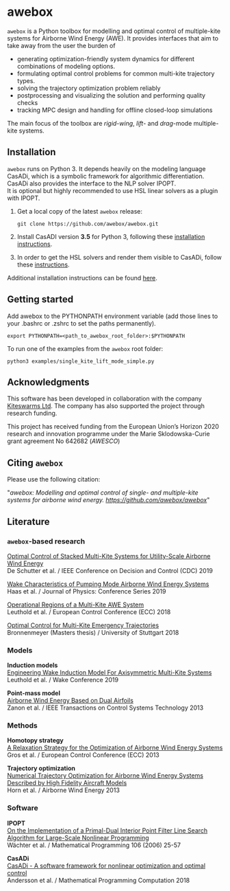 # awebox

`awebox` is a Python toolbox for modelling and optimal control of multiple-kite systems for Airborne Wind Energy (AWE). It provides interfaces that aim to take away from the user the burden of

* generating optimization-friendly system dynamics for different combinations of modeling options.
* formulating optimal control problems for common multi-kite trajectory types.
* solving the trajectory optimization problem reliably
* postprocessing and visualizing the solution and performing quality checks 
* tracking MPC design and handling for offline closed-loop simulations

The main focus of the toolbox are _rigid-wing_, _lift_- and _drag_-mode multiple-kite systems.

## Installation

`awebox` runs on Python 3. It depends heavily on the modeling language CasADi, which is a symbolic framework for algorithmic differentiation. CasADi also provides the interface to the NLP solver IPOPT.  
It is optional but highly recommended to use HSL linear solvers as a plugin with IPOPT.

1.   Get a local copy of the latest `awebox` release:

     ```
     git clone https://github.com/awebox/awebox.git
     ```

2.   Install CasADI version **3.5** for Python 3, following these [installation instructions](https://github.com/casadi/casadi/wiki/InstallationInstructions).

3.   In order to get the HSL solvers and render them visible to CasADi, follow these [instructions](https://github.com/casadi/casadi/wiki/Obtaining-HSL).

Additional installation instructions can be found [here](https://github.com/awebox/awebox/blob/develop/INSTALLATION.md).


## Getting started

Add awebox to the PYTHONPATH environment variable (add those lines to your .bashrc or .zshrc to set the paths permanently).

```
export PYTHONPATH=<path_to_awebox_root_folder>:$PYTHONPATH
```


To run one of the examples from the `awebox` root folder:

```
python3 examples/single_kite_lift_mode_simple.py
```

## Acknowledgments

This software has been developed in collaboration with the company [Kiteswarms Ltd](http://www.kiteswarms.com). The company has also supported the project through research funding.

This project has received funding from the European Union’s Horizon 2020 research and innovation programme under the Marie Sklodowska-Curie grant agreement No 642682 (_AWESCO_)

## Citing `awebox`
Please use the following citation: 

"_awebox: Modelling and optimal control of single- and multiple-kite systems for airborne wind energy. https://github.com/awebox/awebox_"

## Literature

### `awebox`-based research

[Optimal Control of Stacked Multi-Kite Systems for Utility-Scale Airborne Wind Energy](https://cdn.syscop.de/publications/DeSchutter2019.pdf) \
De Schutter et al. / IEEE Conference on Decision and Control (CDC) 2019

[Wake Characteristics of Pumping Mode Airborne Wind Energy Systems](https://cdn.syscop.de/publications/Haas2019.pdf) \
Haas et al. / Journal of Physics: Conference Series 2019

[Operational Regions of a Multi-Kite AWE System](https://cdn.syscop.de/publications/Leuthold2018.pdf) \
Leuthold et al. / European Control Conference (ECC) 2018

[Optimal Control for Multi-Kite Emergency Trajectories](https://cdn.syscop.de/publications/Bronnenmeyer2018.pdf) \
Bronnenmeyer (Masters thesis) / University of Stuttgart 2018

### Models

**Induction models**\
[Engineering Wake Induction Model For Axisymmetric Multi-Kite Systems](https://www.researchgate.net/publication/334616920_Engineering_Wake_Induction_Model_For_Axisymmetric_Multi-Kite_Systems) \
Leuthold et al. / Wake Conference 2019

**Point-mass model**\
[Airborne Wind Energy Based on Dual Airfoils](https://cdn.syscop.de/publications/Zanon2013a.pdf) \
Zanon et al. / IEEE Transactions on Control Systems Technology 2013

### Methods

**Homotopy strategy** \
[A Relaxation Strategy for the Optimization of Airborne Wind Energy Systems](https://cdn.syscop.de/publications/Gros2013a.pdf) \
Gros et al. / European Control Conference (ECC) 2013

**Trajectory optimization** \
[Numerical Trajectory Optimization for Airborne Wind Energy Systems Described by High Fidelity Aircraft Models](https://cdn.syscop.de/publications/Horn2013.pdf) \
Horn et al. / Airborne Wind Energy 2013

### Software

**IPOPT**\
[On the Implementation of a Primal-Dual Interior Point Filter Line Search Algorithm for Large-Scale Nonlinear Programming](http://cepac.cheme.cmu.edu/pasilectures/biegler/ipopt.pdf) \
Wächter et al. / Mathematical Programming 106 (2006) 25-57

**CasADi**\
[CasADi - A software framework for nonlinear optimization and optimal control](https://cdn.syscop.de/publications/Andersson2018.pdf) \
Andersson et al. / Mathematical Programming Computation 2018